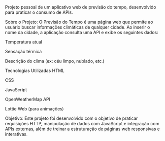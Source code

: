 Projeto pessoal de um aplicativo web de previsão do tempo, desenvolvido para praticar o consumo de APIs.
 
 
Sobre o Projeto:
O Previsão do Tempo é uma página web que permite ao usuário buscar informações climáticas de qualquer cidade. Ao inserir o nome da cidade, a aplicação consulta uma API e exibe os seguintes dados:

Temperatura atual

Sensação térmica

Descrição do clima (ex: céu limpo, nublado, etc.)

Tecnologias Utilizadas
HTML

CSS

JavaScript

OpenWeatherMap API

Lottie Web (para animações)

Objetivo:
Este projeto foi desenvolvido com o objetivo de praticar requisições HTTP, manipulação de dados com JavaScript e integração com APIs externas, além de treinar a estruturação de páginas web responsivas e interativas.